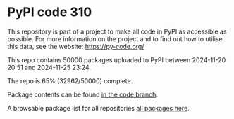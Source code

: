 # PyPI code 310

This repository is part of a project to make all code in PyPI as accessible as possible. For more information 
on the project and to find out how to utilise this data, see the website: https://py-code.org/

This repo contains 50000 packages uploaded to PyPI between 
2024-11-20 20:51 and 2024-11-25 23:24.

The repo is 65% (32962/50000) complete.

Package contents can be found [in the code branch](https://github.com/pypi-data/pypi-mirror-310/tree/code/packages).

A browsable package list for all repositories [all packages here](https://py-code.org/repositories/pypi-mirror-310).


